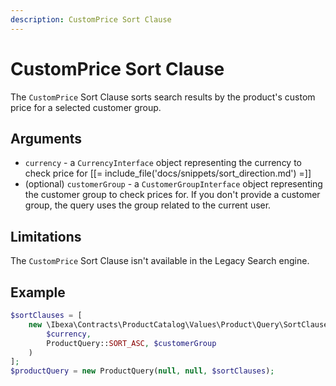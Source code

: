 ```yaml
---
description: CustomPrice Sort Clause
---
```


# CustomPrice Sort Clause

The `CustomPrice` Sort Clause sorts search results by the product's custom price for a selected customer group.

## Arguments

- `currency` - a `CurrencyInterface` object representing the currency to check price for
[[= include_file('docs/snippets/sort_direction.md') =]]
- (optional) `customerGroup` - a `CustomerGroupInterface` object representing the customer group to check prices for.
If you don't provide a customer group, the query uses the group related to the current user.

## Limitations

The `CustomPrice` Sort Clause isn't available in the Legacy Search engine.

## Example

``` php
$sortClauses = [
    new \Ibexa\Contracts\ProductCatalog\Values\Product\Query\SortClause\CustomPrice(
        $currency,
        ProductQuery::SORT_ASC, $customerGroup
    )
];
$productQuery = new ProductQuery(null, null, $sortClauses);
```
